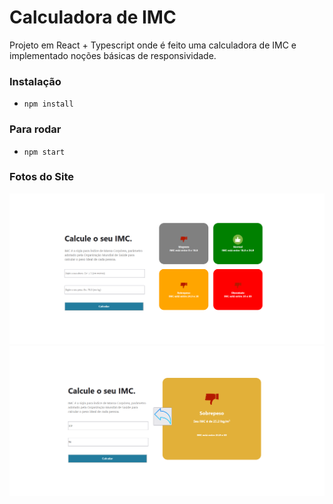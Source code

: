 # Calculadora de IMC
Projeto em React + Typescript onde é feito uma calculadora de IMC e implementado noções básicas de responsividade.

### Instalação
- `npm install`

### Para rodar
- `npm start`

### Fotos do Site
![alt text](https://github.com/ericklaus16/Calculadora_de_IMC_React/blob/main/foto1.png?raw=true)<br>
![alt text](https://github.com/ericklaus16/Calculadora_de_IMC_React/blob/main/foto2.png?raw=true)
